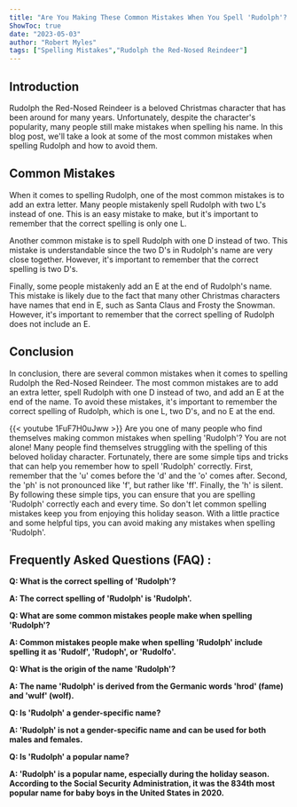 ```yaml
---
title: "Are You Making These Common Mistakes When You Spell 'Rudolph'? Find Out Now!"
ShowToc: true 
date: "2023-05-03"
author: "Robert Myles" 
tags: ["Spelling Mistakes","Rudolph the Red-Nosed Reindeer"]
---
```

## Introduction 

Rudolph the Red-Nosed Reindeer is a beloved Christmas character that has been around for many years. Unfortunately, despite the character's popularity, many people still make mistakes when spelling his name. In this blog post, we'll take a look at some of the most common mistakes when spelling Rudolph and how to avoid them. 

## Common Mistakes 

When it comes to spelling Rudolph, one of the most common mistakes is to add an extra letter. Many people mistakenly spell Rudolph with two L's instead of one. This is an easy mistake to make, but it's important to remember that the correct spelling is only one L. 

Another common mistake is to spell Rudolph with one D instead of two. This mistake is understandable since the two D's in Rudolph's name are very close together. However, it's important to remember that the correct spelling is two D's. 

Finally, some people mistakenly add an E at the end of Rudolph's name. This mistake is likely due to the fact that many other Christmas characters have names that end in E, such as Santa Claus and Frosty the Snowman. However, it's important to remember that the correct spelling of Rudolph does not include an E. 

## Conclusion 

In conclusion, there are several common mistakes when it comes to spelling Rudolph the Red-Nosed Reindeer. The most common mistakes are to add an extra letter, spell Rudolph with one D instead of two, and add an E at the end of the name. To avoid these mistakes, it's important to remember the correct spelling of Rudolph, which is one L, two D's, and no E at the end.

{{< youtube 1FuF7H0uJww >}} 
Are you one of many people who find themselves making common mistakes when spelling 'Rudolph'? You are not alone! Many people find themselves struggling with the spelling of this beloved holiday character. Fortunately, there are some simple tips and tricks that can help you remember how to spell 'Rudolph' correctly. First, remember that the 'u' comes before the 'd' and the 'o' comes after. Second, the 'ph' is not pronounced like 'f', but rather like 'ff'. Finally, the 'h' is silent. By following these simple tips, you can ensure that you are spelling 'Rudolph' correctly each and every time. So don't let common spelling mistakes keep you from enjoying this holiday season. With a little practice and some helpful tips, you can avoid making any mistakes when spelling 'Rudolph'.

## Frequently Asked Questions (FAQ) :
**Q: What is the correct spelling of 'Rudolph'?**

**A: The correct spelling of 'Rudolph' is 'Rudolph'.**

**Q: What are some common mistakes people make when spelling 'Rudolph'?**

**A: Common mistakes people make when spelling 'Rudolph' include spelling it as 'Rudolf', 'Rudoph', or 'Rudolfo'.**

**Q: What is the origin of the name 'Rudolph'?**

**A: The name 'Rudolph' is derived from the Germanic words 'hrod' (fame) and 'wulf' (wolf).**

**Q: Is 'Rudolph' a gender-specific name?**

**A: 'Rudolph' is not a gender-specific name and can be used for both males and females.**

**Q: Is 'Rudolph' a popular name?**

**A: 'Rudolph' is a popular name, especially during the holiday season. According to the Social Security Administration, it was the 834th most popular name for baby boys in the United States in 2020.**





